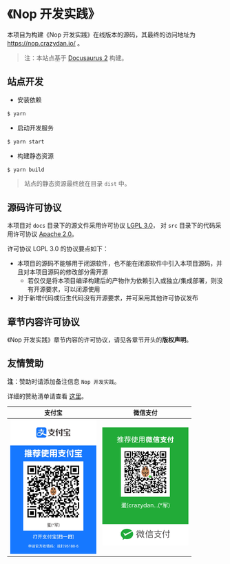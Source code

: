 《Nop 开发实践》
======================

本项目为构建《Nop 开发实践》在线版本的源码，其最终的访问地址为 https://nop.crazydan.io/ 。

> 注：本站点基于 [Docusaurus 2](https://v2.docusaurus.io/) 构建。

## 站点开发

- 安装依赖

```bash
$ yarn
```

- 启动开发服务

```bash
$ yarn start
```

- 构建静态资源

```bash
$ yarn build
```

> 站点的静态资源最终放在目录 `dist` 中。

## 源码许可协议

本项目对 `docs` 目录下的源文件采用许可协议 [LGPL 3.0](./LICENSE)，
对 `src` 目录下的代码采用许可协议 [Apache 2.0](https://www.apache.org/licenses/LICENSE-2.0.txt)。

许可协议 LGPL 3.0 的协议要点如下：

- 本项目的源码不能够用于闭源软件，也不能在闭源软件中引入本项目源码，并且对本项目源码的修改部分需开源
  - 若仅仅是将本项目编译构建后的产物作为依赖引入或独立/集成部署，则没有开源要求，可以闭源使用
- 对于新增代码或衍生代码没有开源要求，并可采用其他许可协议发布

## 章节内容许可协议

《Nop 开发实践》章节内容的许可协议，请见各章节开头的**版权声明**。

## 友情赞助

**注**：赞助时请添加备注信息 `Nop 开发实践`。

详细的赞助清单请查看 [这里](https://nop.crazydan.io/docs/donates)。

| 支付宝 | 微信支付 |
| -- | -- |
| <img src="https://github.com/crazydan-studio/duzhou.crazydan.io/blob/master/static/img/donate/alipay.jpg?raw=true" width="200px"/> | <img src="https://github.com/crazydan-studio/duzhou.crazydan.io/blob/master/static/img/donate/wechat.png?raw=true" width="200px"/> |
